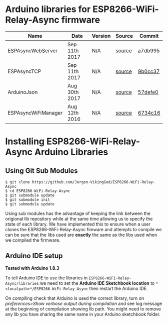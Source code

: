 
# Arduino libraries for ESP8266-WiFi-Relay-Async firmware

|  Name | Date  | Version  | Source  | Commit |
|---|---|---|---|---|
|  ESPAsyncWebServer |  Sep 11th 2017 | N/A  | [source](https://github.com/me-no-dev/ESPAsyncWebServer)  | [a7db995](https://github.com/me-no-dev/ESPAsyncWebServer/commit/a7db995633990220d12401345805c203a94eb1a2)  |
|  ESPAsyncTCP |  Sep 11th 2017 | N/A  | [source](https://github.com/me-no-dev/ESPAsyncTCP)  | [9b0cc37](https://github.com/me-no-dev/ESPAsyncTCP/commit/9b0cc37cd7bdf4b7d17a363141d2e988aa46652c)  |
|  ArduinoJson |  Aug 30th 2017 | N/A  | [source](https://github.com/bblanchon/ArduinoJson)  | [57defe0](https://github.com/bblanchon/ArduinoJson/commit/57defe00ee5a311637495fe23398e7d026ead64b)  |
|  ESPAsyncWiFiManager |  Aug 12th 2016 | N/A  | [source](https://github.com/alanswx/ESPAsyncWiFiManager)  | [6734c16](https://github.com/alanswx/ESPAsyncWiFiManager/commit/6734c16db040f2c6a340fe37a97717ea5773db52)  |

# Installing ESP8266-WiFi-Relay-Async Arduino Libraries

## Using Git Sub Modules

```
$ git clone https://github.com/Jorgen-VikingGod/ESP8266-WiFi-Relay-Async
$ cd ESP8266-WiFi-Relay-Async
$ git submodule update
$ git submodule init
$ git submodule update
```

Using sub modules has the advantage of keeping the link between the origional lib repository while at the same time allowing us to specify the state of each library. We have implemented this to ensure when a user clones the ESP8266-WiFi-Relay-Async fimware and attempts to compile we can be sure that the libs used are **exactly** the same as the libs used when we compiled the firmware.

## Arduino IDE setup

**Tested with Arduino 1.8.3**

To tell Arduino IDE to use the libraries in `ESP8266-WiFi-Relay-Async/libraries` we need to set the **Arduino IDE Sketchbook location** to `*<localpath>*/ESP8266-WiFi-Relay-Async` then restart the Arduino IDE.

On compiling check that Arduino is used the correct library, turn on *preferences>Show verbose output during compilation* and see log message at the beginning of compilation showing lib path. You might need to remove any lib you have sharing the same name in your Arduino sketchbook folder.
